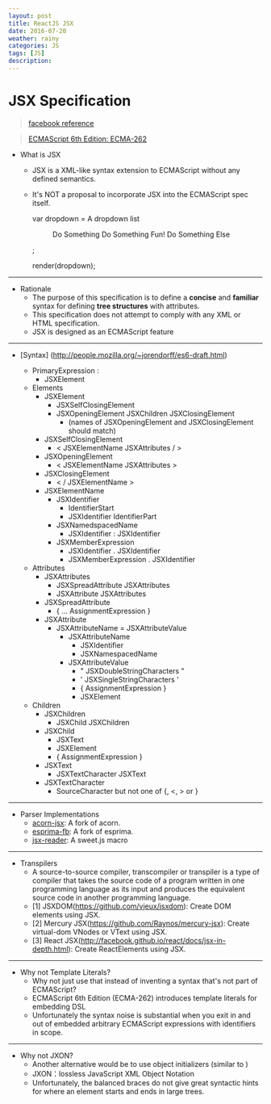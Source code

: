 ```yaml
---
layout: post
title: ReactJS JSX
date: 2016-07-20
weather: rainy
categories: JS
tags: [JS]
description:
---
```


# JSX Specification

> [facebook reference](https://facebook.github.io/jsx/)

> [ECMAScript 6th Edition: ECMA-262](http://people.mozilla.org/~jorendorff/es6-draft.html)

- What is JSX
	- JSX is a XML-like syntax extension to ECMAScript without any defined semantics.
	- It's NOT a proposal to incorporate JSX into the ECMAScript spec itself.
	
		var dropdown =
		  <Dropdown>
			A dropdown list
			<Menu>
			  <MenuItem>Do Something</MenuItem>
			  <MenuItem>Do Something Fun!</MenuItem>
			  <MenuItem>Do Something Else</MenuItem>
			</Menu>
		  </Dropdown>;

		render(dropdown);

---
		
- Rationale 
	- The purpose of this specification is to define a **concise** and **familiar** syntax for defining **tree structures** with attributes. 
	- This specification does not attempt to comply with any XML or HTML specification. 
	- JSX is designed as an ECMAScript feature

---
	
- [Syntax] (http://people.mozilla.org/~jorendorff/es6-draft.html)

	- PrimaryExpression :
		- JSXElement
	- Elements
		- JSXElement
			- JSXSelfClosingElement
			- JSXOpeningElement JSXChildren JSXClosingElement
				- (names of JSXOpeningElement and JSXClosingElement should match)
		- JSXSelfClosingElement 
			- < JSXElementName JSXAttributes / >
		- JSXOpeningElement 
			- < JSXElementName JSXAttributes >
		- JSXClosingElement 
			- < / JSXElementName >
		- JSXElementName 
			- JSXIdentifier
				- IdentifierStart
				- JSXIdentifier IdentifierPart
			- JSXNamedspacedName
				- JSXIdentifier : JSXIdentifier
			- JSXMemberExpression
				- JSXIdentifier . JSXIdentifier
				- JSXMemberExpression . JSXIdentifier
	- Attributes
		- JSXAttributes 
			- JSXSpreadAttribute JSXAttributes
			- JSXAttribute JSXAttributes
		- JSXSpreadAttribute 
			- { ... AssignmentExpression }
		- JSXAttribute
			- JSXAttributeName = JSXAttributeValue
				- JSXAttributeName
					- JSXIdentifier
					- JSXNamespacedName
				- JSXAttributeValue 
					- " JSXDoubleStringCharacters "
					- ' JSXSingleStringCharacters '
					- { AssignmentExpression }
					- JSXElement
	- Children
		- JSXChildren 
			- JSXChild JSXChildren
		- JSXChild 
			- JSXText
			- JSXElement
			- { AssignmentExpression }
		- JSXText 
			- JSXTextCharacter JSXText
		- JSXTextCharacter 
			- SourceCharacter but not one of {, <, > or }

---

- Parser Implementations 
	- [acorn-jsx](https://github.com/RReverser/acorn-jsx): A fork of acorn.
	- [esprima-fb](https://github.com/facebook/esprima): A fork of esprima.
	- [jsx-reader](https://github.com/jlongster/jsx-reader): A sweet.js macro

---

- Transpilers 
	- A source-to-source compiler, transcompiler or transpiler is a type of compiler that takes the source code of a program written in one programming language as its input and produces the equivalent source code in another programming language.
	- [1] JSXDOM(https://github.com/vjeux/jsxdom): Create DOM elements using JSX.
	- [2] Mercury JSX(https://github.com/Raynos/mercury-jsx): Create virtual-dom VNodes or VText using JSX.
	- [3] React JSX(http://facebook.github.io/react/docs/jsx-in-depth.html): Create ReactElements using JSX.

---
		
- Why not Template Literals?
	- Why not just use that instead of inventing a syntax that's not part of ECMAScript?
	- ECMAScript 6th Edition (ECMA-262) introduces template literals for embedding DSL
	- Unfortunately the syntax noise is substantial when you exit in and out of embedded arbitrary ECMAScript expressions with identifiers in scope.

---

- Why not JXON?
	- Another alternative would be to use object initializers (similar to [](https://developer.mozilla.org/en-US/docs/JXON))
	- JXON：lossless JavaScript XML Object Notation
	- Unfortunately, the balanced braces do not give great syntactic hints for where an element starts and ends in large trees. 